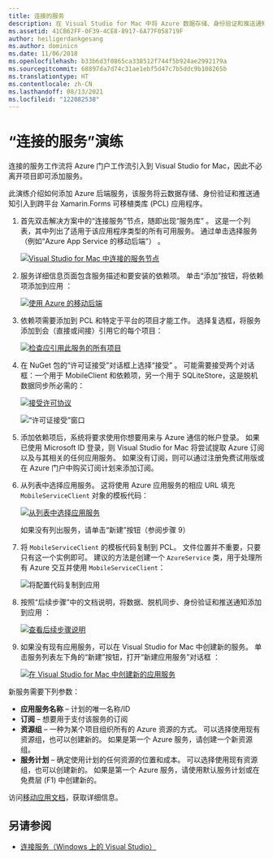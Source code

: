 ```yaml
---
title: 连接的服务
description: 在 Visual Studio for Mac 中将 Azure 数据存储、身份验证和推送通知添加到移动应用
ms.assetid: 41CB62FF-0F39-4CE8-8917-6A77F058719F
author: heiligerdankgesang
ms.author: dominicn
ms.date: 11/06/2018
ms.openlocfilehash: b33b6d3f0865ca338512f744f5b924ae2992179a
ms.sourcegitcommit: 68897da7d74c31ae1ebf5d47c7b5ddc9b108265b
ms.translationtype: HT
ms.contentlocale: zh-CN
ms.lasthandoff: 08/13/2021
ms.locfileid: "122082538"
---
```

# <a name="connected-services-walkthrough"></a>“连接的服务”演练

连接的服务工作流将 Azure 门户工作流引入到 Visual Studio for Mac，因此不必离开项目即可添加服务。

此演练介绍如何添加 Azure 后端服务，该服务将云数据存储、身份验证和推送通知引入到跨平台 Xamarin.Forms 可移植类库 (PCL) 应用程序。

1. 首先双击解决方案中的“连接服务”节点，随即出现“服务库”   。
  这是一个列表，其中列出了适用于该应用程序类型的所有可用服务。 通过单击选择服务（例如“Azure App Service 的移动后端”）  。

    [![Visual Studio for Mac 中连接的服务节点](media/connected-services-image001-sml.png "Visual Studio for Mac 中连接的服务节点")](media/connected-services-image001.png#lightbox)

2. 服务详细信息页面包含服务描述和要安装的依赖项。
  单击“添加”按钮，将依赖项添加到应用  ：

    [![使用 Azure 的移动后端](media/connected-services-image002-sml.png "使用 Azure 的移动后端")](media/connected-services-image002.png#lightbox)

3. 依赖项需要添加到 PCL 和特定于平台的项目才能工作。
  选择复选框，将服务添加到会（直接或间接）引用它的每个项目：

    [![检查应引用此服务的所有项目](media/connected-services-image003-sml.png "检查应引用此服务的所有项目")](media/connected-services-image003.png#lightbox)

4. 在 NuGet 包的“许可证接受”对话框上选择“接受”   。
  可能需要接受两个对话框：一个用于 MobileClient 和依赖项，另一个用于 SQLiteStore，这是脱机数据同步所必需的：

    [![接受许可协议](media/connected-services-image004-sml.png "接受许可协议")](media/connected-services-image004.png#lightbox)

    ![“许可证接受”窗口](media/connected-services-image005.png "“许可证接受”窗口")

5. 添加依赖项后，系统将要求使用你想要用来与 Azure 通信的帐户登录。
  如果已使用 Microsoft ID 登录，则 Visual Studio for Mac 将尝试提取 Azure 订阅以及与其相关的任何应用服务。 如果没有订阅，则可以通过注册免费试用版或在 Azure 门户中购买订阅计划来添加订阅。

6. 从列表中选择应用服务。 这将使用 Azure 应用服务的相应 URL 填充 `MobileServiceClient` 对象的模板代码：

    [![从列表中选择应用服务](media/connected-services-image006-sml.png "从列表中选择应用服务")](media/connected-services-image006.png#lightbox)

    如果没有列出服务，请单击“新建”按钮（参阅步骤 9） 

7. 将 `MobileServiceClient` 的模板代码复制到 PCL。 文件位置并不重要，只要只有这一个实例即可。
  建议的方法是创建一个 `AzureService` 类，用于处理所有 Azure 交互并使用 `MobileServiceClient`：

    ![将配置代码复制到应用](media/connected-services-image007.png "将配置代码复制到应用")

8. 按照“后续步骤”中的文档说明，将数据、脱机同步、身份验证和推送通知添加到应用  ：

    [![查看后续步骤说明](media/connected-services-image008-sml.png "查看后续步骤说明")](media/connected-services-image008.png#lightbox)

9. 如果没有现有应用服务，可以在 Visual Studio for Mac 中创建新的服务。
  单击服务列表左下角的“新建”按钮，打开“新建应用服务”对话框   ：

    [![在 Visual Studio for Mac 中创建新的应用服务](media/connected-services-image009-sml.png "在 Visual Studio for Mac 中创建新的应用服务")](media/connected-services-image009.png#lightbox)

新服务需要下列参数：

- **应用服务名称** – 计划的唯一名称/ID
- **订阅** – 想要用于支付该服务的订阅
- **资源组** – 一种为某个项目组织所有的 Azure 资源的方式。 可以选择使用现有资源组，也可以创建新的。 如果是第一个 Azure 服务，请创建一个新资源组。
- **服务计划** – 确定使用计划的任何资源的位置和成本。 可以选择使用现有资源组，也可以创建新的。 如果是第一个 Azure 服务，请使用默认服务计划或在免费层 (F1) 中创建新的。

访问[移动应用文档](/azure/developer/mobile-apps/azure-mobile-apps/overview)，获取详细信息。

## <a name="see-also"></a>另请参阅

- [连接服务（Windows 上的 Visual Studio）](/visualstudio/azure/vs-azure-tools-connected-services-storage)
